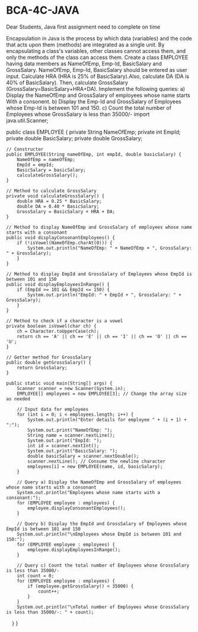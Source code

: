 # BCA-4C-JAVA
Dear Students, Java first assignment need to complete on time

Encapsulation in Java is the process by which data (variables) and the code that acts upon them (methods) are integrated as a single unit. By encapsulating a class's variables, other classes cannot access them, and only the methods of the class can access them. 
Create a class EMPLOYEE having data members as NameOfEmp, Emp-Id, BasicSalary and GrossSalary. NameOfEmp, Emp-Id, BasicSalary should be entered as user input. Calculate HRA (HRA is 25% of BasicSalary).Also, calculate DA (DA is 40% of BasicSalary). Then, calculate GrossSalary (GrossSalary=BasicSalary+HRA+DA). 
Implement the following queries: 
a) Display the NameOfEmp and GrossSalary of employees whose name starts With a consonent.
b) Display the Emp-Id and GrossSalary of Employees whose Emp-Id is between 101 and 150.
c) Count the total number of Employees whose GrossSalary is less than 35000/-
import java.util.Scanner;

public class EMPLOYEE {
    private String NameOfEmp;
    private int EmpId;
    private double BasicSalary;
    private double GrossSalary;

    // Constructor
    public EMPLOYEE(String nameOfEmp, int empId, double basicSalary) {
        NameOfEmp = nameOfEmp;
        EmpId = empId;
        BasicSalary = basicSalary;
        calculateGrossSalary();
    }

    // Method to calculate GrossSalary
    private void calculateGrossSalary() {
        double HRA = 0.25 * BasicSalary;
        double DA = 0.40 * BasicSalary;
        GrossSalary = BasicSalary + HRA + DA;
    }

    // Method to display NameOfEmp and GrossSalary of employees whose name starts with a consonant
    public void displayConsonantEmployees() {
        if (!isVowel(NameOfEmp.charAt(0))) {
            System.out.println("NameOfEmp: " + NameOfEmp + ", GrossSalary: " + GrossSalary);
        }
    }

    // Method to display EmpId and GrossSalary of Employees whose EmpId is between 101 and 150
    public void displayEmployeesInRange() {
        if (EmpId >= 101 && EmpId <= 150) {
            System.out.println("EmpId: " + EmpId + ", GrossSalary: " + GrossSalary);
        }
    }

    // Method to check if a character is a vowel
    private boolean isVowel(char ch) {
        ch = Character.toUpperCase(ch);
        return ch == 'A' || ch == 'E' || ch == 'I' || ch == 'O' || ch == 'U';
    }

    // Getter method for GrossSalary
    public double getGrossSalary() {
        return GrossSalary;
    }

    public static void main(String[] args) {
        Scanner scanner = new Scanner(System.in);
        EMPLOYEE[] employees = new EMPLOYEE[3]; // Change the array size as needed

        // Input data for employees
        for (int i = 0; i < employees.length; i++) {
            System.out.println("Enter details for employee " + (i + 1) + ":");
            System.out.print("NameOfEmp: ");
            String name = scanner.nextLine();
            System.out.print("EmpId: ");
            int id = scanner.nextInt();
            System.out.print("BasicSalary: ");
            double basicSalary = scanner.nextDouble();
            scanner.nextLine(); // Consume the newline character
            employees[i] = new EMPLOYEE(name, id, basicSalary);
        }

        // Query a) Display the NameOfEmp and GrossSalary of employees whose name starts with a consonant
        System.out.println("Employees whose name starts with a consonant:");
        for (EMPLOYEE employee : employees) {
            employee.displayConsonantEmployees();
        }

        // Query b) Display the EmpId and GrossSalary of Employees whose EmpId is between 101 and 150
        System.out.println("\nEmployees whose EmpId is between 101 and 150:");
        for (EMPLOYEE employee : employees) {
            employee.displayEmployeesInRange();
        }

        // Query c) Count the total number of Employees whose GrossSalary is less than 35000/-
        int count = 0;
        for (EMPLOYEE employee : employees) {
            if (employee.getGrossSalary() < 35000) {
                count++;
            }
        }
        System.out.println("\nTotal number of Employees whose GrossSalary is less than 35000/-: " + count);
    }
}
